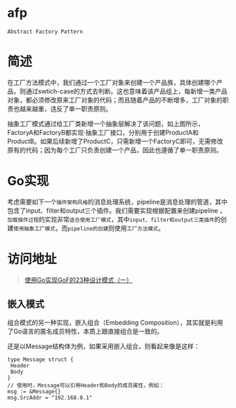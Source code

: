 # afp

`Abstract Factory Pattern`

# 简述

在工厂方法模式中，我们通过一个工厂对象来创建一个产品族，具体创建哪个产品，则通过swtich-case的方式去判断。这也意味着该产品组上，每新增一类产品对象，都必须修改原来工厂对象的代码；而且随着产品的不断增多，工厂对象的职责也越来越重，违反了单一职责原则。

抽象工厂模式通过给工厂类新增一个抽象层解决了该问题，如上图所示，FactoryA和FactoryB都实现·抽象工厂接口，分别用于创建ProductA和ProductB。如果后续新增了ProductC，只需新增一个FactoryC即可，无需修改原有的代码；因为每个工厂只负责创建一个产品，因此也遵循了单一职责原则。

# Go实现

考虑需要如下一个`插件架构风格`的消息处理系统，pipeline是消息处理的管道，其中包含了input、filter和output三个插件。我们需要实现根据配置来创建pipeline ，`加载插件过程`的实现非常`适合使用工厂模式`，其中`input、filter和output三类插件`的创建`使用抽象工厂模式`，而`pipeline的创建`则使用`工厂方法模式`。

# 访问地址

> [使用Go实现GoF的23种设计模式（一）](https://blog.csdn.net/ruanrunxue/article/details/107903077)

## 嵌入模式

组合模式的另一种实现，嵌入组合（Embedding Composition），其实就是利用了Go语言的匿名成员特性，本质上跟直接组合是一致的。

还是以Message结构体为例，如果采用嵌入组合，则看起来像是这样：

```
type Message struct {
 Header
 Body
}
// 使用时，Message可以引用Header和Body的成员属性，例如：
msg := &Message{}
msg.SrcAddr = "192.168.0.1"
```
